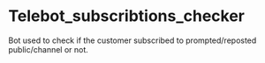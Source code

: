 # Telebot_subscribtions_checker
Bot used to check if the customer subscribed to prompted/reposted public/channel or not.
